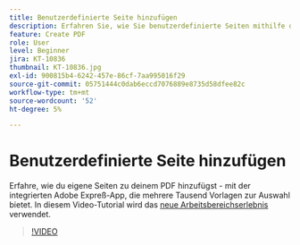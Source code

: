 ```yaml
---
title: Benutzerdefinierte Seite hinzufügen
description: Erfahren Sie, wie Sie benutzerdefinierte Seiten mithilfe der integrierten Adobe Expreß-Applikation zu Ihrem PDF hinzufügen
feature: Create PDF
role: User
level: Beginner
jira: KT-10836
thumbnail: KT-10836.jpg
exl-id: 900815b4-6242-457e-86cf-7aa995016f29
source-git-commit: 05751444c0dab6eccd7076889e8735d58dfee82c
workflow-type: tm+mt
source-wordcount: '52'
ht-degree: 5%

---
```


# Benutzerdefinierte Seite hinzufügen

Erfahre, wie du eigene Seiten zu deinem PDF hinzufügst - mit der integrierten Adobe Expreß-App, die mehrere Tausend Vorlagen zur Auswahl bietet. In diesem Video-Tutorial wird das [neue Arbeitsbereichserlebnis](new-workspace.md) verwendet.

>[!VIDEO](https://video.tv.adobe.com/v/347331?quality=12&learn=on&hidetitle=true)
